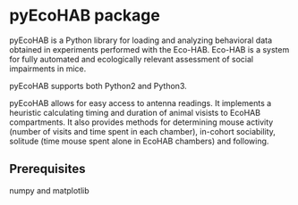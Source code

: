 pyEcoHAB package
=====================

pyEcoHAB is a Python library for loading and analyzing behavioral data obtained in experiments performed with the Eco-HAB. Eco-HAB is a system for fully automated and ecologically relevant assessment of social impairments in mice.

pyEcoHAB supports both Python2 and Python3.

pyEcoHAB allows for easy access to antenna readings. It implements a heuristic calculating timing and duration of animal visists to EcoHAB compartments. It also provides methods for determining mouse activity (number of visits and time spent in each chamber), in-cohort sociability, solitude (time mouse spent alone in EcoHAB chambers) and following.

## Prerequisites
numpy and matplotlib


